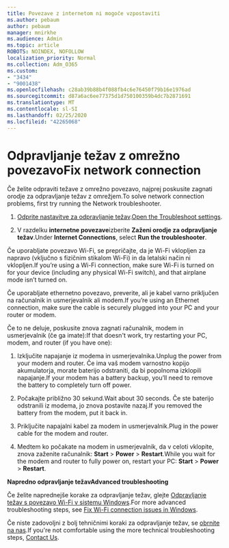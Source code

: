 ```yaml
---
title: Povezave z internetom ni mogoče vzpostaviti
ms.author: pebaum
author: pebaum
manager: mnirkhe
ms.audience: Admin
ms.topic: article
ROBOTS: NOINDEX, NOFOLLOW
localization_priority: Normal
ms.collection: Adm_O365
ms.custom:
- "3434"
- "9001438"
ms.openlocfilehash: c28ab39b88b4f088fb4c6e76450f79b16e1976ad
ms.sourcegitcommit: d87a6ac6ee77375d1d750100359b4dc7b2871691
ms.translationtype: MT
ms.contentlocale: sl-SI
ms.lasthandoff: 02/25/2020
ms.locfileid: "42265068"
---
```

# <a name="fix-network-connection"></a><span data-ttu-id="1dc93-102">Odpravljanje težav z omrežno povezavo</span><span class="sxs-lookup"><span data-stu-id="1dc93-102">Fix network connection</span></span>

<span data-ttu-id="1dc93-103">Če želite odpraviti težave z omrežno povezavo, najprej poskusite zagnati orodje za odpravljanje težav z omrežjem.</span><span class="sxs-lookup"><span data-stu-id="1dc93-103">To solve network connection problems, first try running the Network troubleshooter.</span></span> 

1. <span data-ttu-id="1dc93-104">[Odprite nastavitve za odpravljanje težav](ms-settings:troubleshoot).</span><span class="sxs-lookup"><span data-stu-id="1dc93-104">[Open the Troubleshoot settings](ms-settings:troubleshoot).</span></span>

2. <span data-ttu-id="1dc93-105">V razdelku **internetne povezave**izberite **Zaženi orodje za odpravljanje težav**.</span><span class="sxs-lookup"><span data-stu-id="1dc93-105">Under **Internet Connections**, select **Run the troubleshooter**.</span></span>

<span data-ttu-id="1dc93-106">Če uporabljate povezavo Wi-Fi, se prepričajte, da je Wi-Fi vklopljen za napravo (vključno s fizičnim stikalom Wi-Fi) in da letalski način ni vklopljen.</span><span class="sxs-lookup"><span data-stu-id="1dc93-106">If you’re using a Wi-Fi connection, make sure Wi-Fi is turned on for your device (including any physical Wi-Fi switch), and that airplane mode isn’t turned on.</span></span>

<span data-ttu-id="1dc93-107">Če uporabljate ethernetno povezavo, preverite, ali je kabel varno priključen na računalnik in usmerjevalnik ali modem.</span><span class="sxs-lookup"><span data-stu-id="1dc93-107">If you’re using an Ethernet connection, make sure the cable is securely plugged into your PC and your router or modem.</span></span>

<span data-ttu-id="1dc93-108">Če to ne deluje, poskusite znova zagnati računalnik, modem in usmerjevalnik (če ga imate):</span><span class="sxs-lookup"><span data-stu-id="1dc93-108">If that doesn't work, try restarting your PC, modem, and router (if you have one):</span></span>

1. <span data-ttu-id="1dc93-109">Izključite napajanje iz modema in usmerjevalnika.</span><span class="sxs-lookup"><span data-stu-id="1dc93-109">Unplug the power from your modem and router.</span></span> <span data-ttu-id="1dc93-110">Če ima vaš modem varnostno kopijo akumulatorja, morate baterijo odstraniti, da bi popolnoma izklopili napajanje.</span><span class="sxs-lookup"><span data-stu-id="1dc93-110">If your modem has a battery backup, you’ll need to remove the battery to completely turn off power.</span></span>

2. <span data-ttu-id="1dc93-111">Počakajte približno 30 sekund.</span><span class="sxs-lookup"><span data-stu-id="1dc93-111">Wait about 30 seconds.</span></span> <span data-ttu-id="1dc93-112">Če ste baterijo odstranili iz modema, jo znova postavite nazaj.</span><span class="sxs-lookup"><span data-stu-id="1dc93-112">If you removed the battery from the modem, put it back in.</span></span>

3. <span data-ttu-id="1dc93-113">Priključite napajalni kabel za modem in usmerjevalnik.</span><span class="sxs-lookup"><span data-stu-id="1dc93-113">Plug in the power cable for the modem and router.</span></span>

4. <span data-ttu-id="1dc93-114">Medtem ko počakate na modem in usmerjevalnik, da v celoti vklopite, znova zaženite računalnik: **Start** > **Power** > **Restart**.</span><span class="sxs-lookup"><span data-stu-id="1dc93-114">While you wait for the modem and router to fully power on, restart your PC: **Start** > **Power** > **Restart**.</span></span>

<span data-ttu-id="1dc93-115">**Napredno odpravljanje težav**</span><span class="sxs-lookup"><span data-stu-id="1dc93-115">**Advanced troubleshooting**</span></span>

<span data-ttu-id="1dc93-116">Če želite naprednejše korake za odpravljanje težav, glejte [Odpravljanje težav s povezavo Wi-Fi v sistemu Windows](https://support.microsoft.com/help/10741?ocid=SMC10741%2F).</span><span class="sxs-lookup"><span data-stu-id="1dc93-116">For more advanced troubleshooting steps, see [Fix Wi-Fi connection issues in Windows](https://support.microsoft.com/help/10741?ocid=SMC10741%2F).</span></span> 

<span data-ttu-id="1dc93-117">Če niste zadovoljni z bolj tehničnimi koraki za odpravljanje težav, se [obrnite na nas](https://support.microsoft.com/contactus).</span><span class="sxs-lookup"><span data-stu-id="1dc93-117">If you're not comfortable using the more technical troubleshooting steps, [Contact Us](https://support.microsoft.com/contactus).</span></span>
